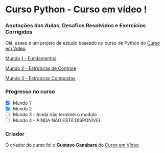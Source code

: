 # Curso Python - Curso em vídeo !

### Anotações das Aulas, Desafios Resolvidos e Exercícios Corrigidos
Olá, esses é um projeto de estudo baseado no curso de Python do [Curso em Vídeo](https://www.youtube.com/channel/UCrWvhVmt0Qac3HgsjQK62FQ).

[Mundo 1 - Fundamentos](http://www.cursoemvideo.com/course/curso-python-3/)

[Mundo 2 - Estruturas de Controle](https://www.youtube.com/playlist?list=PLHz_AreHm4dk_nZHmxxf_J0WRAqy5Czye)

[Mundo 3 - Estruturas Compostas](https://www.youtube.com/playlist?list=PLHz_AreHm4dksnH2jVTIVNviIMBVYyFnH)

### Progresso no curso
- [x] Mundo 1
- [x] Mundo 2
- [ ] Mundo 3 - Ainda não terminei o modulo
- [ ] Mundo 4 - AINDA NÃO ESTÁ DISPONÍVEL 

### Criador 
O criador do curso foi o **Gustavo Ganabara** do [Curso em Vídeo](https://www.youtube.com/cursoemvideo)

